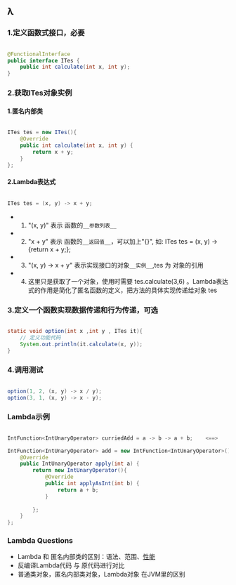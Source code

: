 ## λ


### 1.定义函数式接口，必要

```Java

@FunctionalInterface
public interface ITes {
    public int calculate(int x, int y);
}

```


### 2.获取ITes对象实例

#### 1.匿名内部类

```Java

ITes tes = new ITes(){
    @Override
    public int calculate(int x, int y) {
        return x + y;
    }
};

```

#### 2.Lambda表达式

```Java

ITes tes = (x, y) -> x + y;

```

* 1. "(x, y)" 表示 函数的`__参数列表__`
* 2. "x + y"  表示 函数的`__返回值__`，可以加上"{}", 如: ITes tes = (x, y) -> {return x + y;};
* 3. "(x, y) -> x + y" 表示实现接口的对象`__实例__`,tes 为 对象的引用
* 4. 这里只是获取了一个对象，使用时需要 tes.calculate(3,6) 。Lambda表达式的作用是简化了匿名函数的定义，把方法的具体实现传递给对象 tes



### 3.定义一个函数实现数据传递和行为传递，可选

```Java

static void option(int x ,int y , ITes it){
    // 定义功能代码
    System.out.println(it.calculate(x, y));
}

```


### 4.调用测试

```Java

option(1, 2, (x, y) -> x / y);
option(3, 1, (x, y) -> x - y);

```

### Lambda示例

```Java

IntFunction<IntUnaryOperator> curriedAdd = a -> b -> a + b;    <==>    IntFunction<IntUnaryOperator> curriedAdd = a -> (b -> a + b);

IntFunction<IntUnaryOperator> add = new IntFunction<IntUnaryOperator>(){
    @Override
    public IntUnaryOperator apply(int a) {
        return new IntUnaryOperator(){
            @Override
            public int applyAsInt(int b) {
                return a + b;
            }
                    
        };
    }
};

```

### Lambda Questions
* Lambda 和 匿名内部类的区别：语法、范围、[性能](https://code.i-harness.com/zh-CN/q/1596d4c)
* 反编译Lambda代码 与 原代码进行对比
* 普通类对象，匿名内部类对象，Lambda对象 在JVM里的区别
